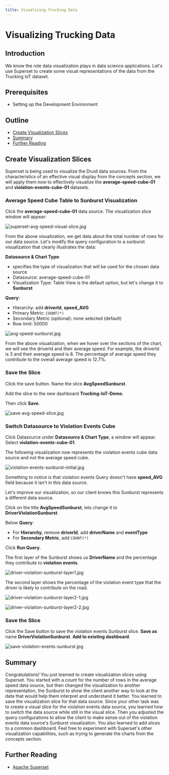 ```yaml
---
title: Visualizing Trucking Data
---
```


# Visualizing Trucking Data

## Introduction

We know the role data visualization plays in data science applications. Let's use Superset to create some visual representations of the data from the Trucking IoT dataset.

## Prerequisites

- Setting up the Development Environment

## Outline

- [Create Visualization Slices](#create-visualization-slices)
- [Summary](#summary)
- [Further Reading](#further-reading)

## Create Visualization Slices

Superset is being used to visualize the Druid data sources. From the characteristics of an effective visual display from the concepts section, we will apply them now to effectively visualize the **average-speed-cube-01** and **violation-events-cube-01** datasets.

### Average Speed Cube Table to Sunburst Visualization

Click the **average-speed-cube-01** data source. The visualization slice window will appear:

![superset-avg-speed-visual-slice.jpg](assets/images/superset-avg-speed-visual-slice.jpg)

From the above visualization, we get data about the total number of rows for our data source.
Let's modify the query configuration to a sunburst visualization that clearly illustrates the
data:

**Datasource & Chart Type**:

- specifies the type of visualization that will be used for the chosen data source
- Datasource: average-speed-cube-01
- Visualization Type: Table View is the default option, but let's change it to **Sunburst**

**Query**:

- Hierarchy: add **driverId**, **speed_AVG**
- Primary Metric: `COUNT(*)`
- Secondary Metric (optional): none selected (default)
- Row limit: 50000

![avg-speed-sunburst.jpg](assets/images/avg-speed-sunburst.jpg)

From the above visualization, when we hover over the sections of the chart, we will see the driverId and their average speed.
For example, the driverId is 3 and their average speed is 8. The percentage of average speed they contribute to the overall average speed is 12.7%.

### Save the Slice

Click the save button. Name the slice **AvgSpeedSunburst**.

Add the slice to the new dashboard **Trucking-IoT-Demo**.

Then click **Save**.

![save-avg-speed-slice.jpg](assets/images/save-avg-speed-slice.jpg)

### Switch Datasource to Violation Events Cube

Click Datasource under **Datasource & Chart Type**, a window will appear. Select
**violation-events-cube-01**.

The following visualization now represents the violation events cube data source
and not the average speed cube.

![violation-events-sunburst-initial.jpg](assets/images/violation-events-sunburst-initial.jpg)

Something to notice is that violation events Query doesn't have **speed_AVG**
field because it isn't in this data source.

Let's improve our visualization, so our client knows this Sunburst represents
a different data source.

Click on the title **AvgSpeedSunburst**, lets change it to
**DriverViolationSunburst**.

Below **Query**:

- For **Hierarchy**, remove **driverId**, add **driverName** and **eventType**
- For **Secondary Metric**, add `COUNT(*)`

Click **Run Query**.

The first layer of the Sunburst shows us **DriverName** and the percentage
they contribute to **violation events**.

![driver-violation-sunburst-layer1.jpg](assets/images/driver-violation-sunburst-layer1.jpg)

The second layer shows the percentage of the violation event type that the driver
is likely to contribute on the road.

![driver-violation-sunburst-layer2-1.jpg](assets/images/driver-violation-sunburst-layer2-1.jpg)

![driver-violation-sunburst-layer2-2.jpg](assets/images/driver-violation-sunburst-layer2-2.jpg)

### Save the Slice

Click the Save button to save the violation events Sunburst slice. **Save as** name **DriverViolationSunburst**.
**Add to existing dashboard**:

![save-violation-events-sunburst.jpg](assets/images/save-violation-events-sunburst.jpg)

## Summary

Congratulations! You just learned to create visualization slices using Superset. You started with a count for the number of rows in the average speed data source, but then changed the visualization to another representation, the Sunburst to show the client another way to look at the data that would help them interpret and understand it better. You learned to save the visualization slice for that data source. Since your other task was to create a visual slice for the violation events data source, you learned how to switch the data source while still in the visual slice. Then you adjusted the query configurations to allow the client to make sense out of the violation events data source's Sunburst visualization. You also learned to add slices to a common dashboard. Feel free to experiment with Superset's other visualization capabilities, such as trying to generate the charts from the concepts section.

## Further Reading

- [Apache Superset](https://superset.incubator.apache.org/)
